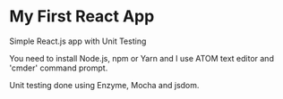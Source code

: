# My First React App

Simple React.js app with Unit Testing

You need to install Node.js, npm or Yarn and I use ATOM text editor and 'cmder' command prompt.

Unit testing done using Enzyme, Mocha and jsdom.
